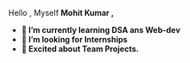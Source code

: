 


Hello , Myself <strong>Mohit Kumar<strong> ,

  
- 🌱 I’m currently learning DSA ans Web-dev
- 👯 I’m looking for Internships
- 💬 Excited about Team Projects.
  


